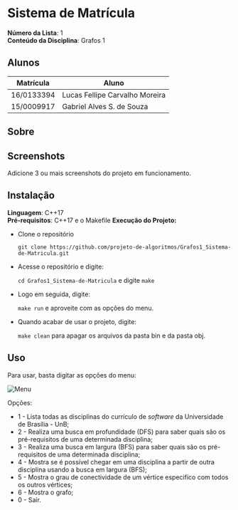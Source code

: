 # Sistema de Matrícula

**Número da Lista**: 1<br>
**Conteúdo da Disciplina**: Grafos 1<br>

## Alunos
|Matrícula | Aluno |
| -- | -- |
| 16/0133394  |  Lucas Fellipe Carvalho Moreira |
| 15/0009917  |  Gabriel Alves S. de Souza |

## Sobre
## Screenshots
Adicione 3 ou mais screenshots do projeto em funcionamento.

## Instalação 
**Linguagem**: C++17<br>
**Pré-requisitos**: C++17 e o Makefile
**Execução do Projeto:**

* Clone o repositório

  ```git clone https://github.com/projeto-de-algoritmos/Grafos1_Sistema-de-Matricula.git```

* Acesse o repositório e digite:

  ```cd Grafos1_Sistema-de-Matricula``` e digite ```make```

* Logo em seguida, digite:

  ```make run``` e aproveite com as opções do menu.

* Quando acabar de usar o projeto, digite:

  ```make clean``` para apagar os arquivos da pasta bin e da pasta obj.

## Uso 

Para usar, basta digitar as opções do menu:

![Menu](assets/images/menu.png)

Opções:

* 1 - Lista todas as disciplinas do currículo de *software* da Universidade de Brasília - UnB;
* 2 - Realiza uma busca em profundidade (DFS) para saber quais são os pré-requisitos de uma determinada disciplina;
* 3 - Realiza uma busca em largura (BFS) para saber quais são os pré-requisitos de uma determinada disciplina;
* 4 - Mostra se é possível chegar em uma disciplina a partir de outra disciplina usando a busca em largura (BFS);
* 5 - Mostra o grau de conectividade de um vértice especifíco com todos os outros vértices;
* 6 - Mostra o grafo;
* 0 - Sair.




